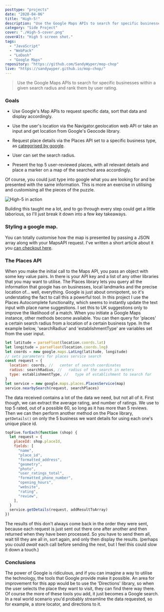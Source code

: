 ```yaml
---
posttype: "projects"
date: "2020-04-06"
title: "High-5!"
description: "Use the Google Maps APIs to search for specific businesses within a given search radius and rank them by user rating.  This web-app utilises the maps, places and goecode libraries. Also the autocomplete api from the places library for text input."
category: "Side Project"
cover: "./High-5-cover.png"
coverAlt: "High 5 screen shot."
tags:
  - "JavaScript"
  - "WebPack"
  - "LoDash"
  - "Google Maps"
repository: "https://github.com/SandyWyper/mop-chop"
live: "https://sandywyper.github.io/mop-chop/"
---
```


> Use the Google Maps APIs to search for specific businesses within a given search radius and rank them by user rating.

### Goals

- Use Google's Map APIs to request specific data, sort that data and display accordingly.

- Use the user's location via the Navigator.geolocation web API or take an input and get location from Google's Geocode library.
- Request place details via the Places API set to a specific business type, as [categorised by google](https://developers.google.com/places/supported_types).
- User can set the search radius.
- Present the top 5 user-reviewed places, with all relevant details and place a marker on a map of the searched area accordingly.

Of course, you could just type into google what you are looking for and be presented with the same information. This is more an exercise in utilising and customising all the pieces of the puzzle.

![High-5 in action](/high-5-demo.gif)

Building this taught me a lot, and to go through every step could get a little laborious, so I'll just break it down into a few key takeaways.

### Styling a google map.

You can totally customise how the map is presented by passing a JSON array along with your MapsAPI request. I've written a short article about it you [can checkout here](/blog/styling-google-maps).

### The Places API

When you make the initial call to the Maps API, you pass an object with some key value pairs. In there is your API key and a list of any other libraries that you may want to utilise. The Places library lets you query all the information that google has on businesses, local landmarks and the precise location of... well, everything. Google is just about omnipotent, so it's understating the fact to call this a powerful tool. In this project I use the Places Autocomplete functionality, which seems to instantly update the text input with place name suggestions. I set this to UK suggestions only to improve the likelihood of a match.
When you initiate a Google Maps instance, other methods become available. You can then query for 'places' a certain search radius from a location of a certain business type. In the example below, 'searchRadius' and 'establishmentType' are variables set from the user input.

```javascript
let latitude = parseFloat(location.coords.lat)
let longitude = parseFloat(location.coords.lng)
let coords = new google.maps.LatLng(latitude, longitude)
// sets parameters for places service search
const request = {
  location: coords, //   center of search coordinates
  radius: searchRadius, //   radius of the search in meters
  type: establishmentType, //   type of establishment to search for
}
let service = new google.maps.places.PlacesService(map)
service.nearbySearch(request, searchPlaces)
```

The data received contains a lot of the data we need, but not all of it. First though, we can extract the average rating, and number of ratings. We use to top 5 rated, out of a possible 60, so long as it has more than 5 reviews. Then we can then perform another method on the Place library, `getDetails()` on only the 5 business we want details for using each one's unique place id.

```javascript
topFive.forEach(function (shop) {
  let request = {
    placeId: shop.placeId,
    fields: [
      "name",
      "place_id",
      "formatted_address",
      "geometry",
      "photo",
      "user_ratings_total",
      "formatted_phone_number",
      "opening_hours",
      "website",
      "rating",
      "review",
    ],
  }
  service.getDetails(request, addResultToArray)
})
```

The results of this don't always come back in the order they were sent, because each request is just sent out there one after another and then returned when they have been processed. So you have to send them all, wait till they are all in, sort again, and only then display the results. (perhaps you could _await_ each call before sending the next, but I feel this could slow it down a touch.)

### Conclusions

The power of Google is ridiculous, and if you can imagine a way to utilise the technology, the tools that Google provide make it possible. An area for improvement for this app would be to use the 'Directions' library, so when the user selects the place they want to visit, they can find there way there. Of course the more of these tools you add, it just becomes a Google search. In a real world scenario you'd probably streamline the data requested, so for example, a store locator, and directions to it.
